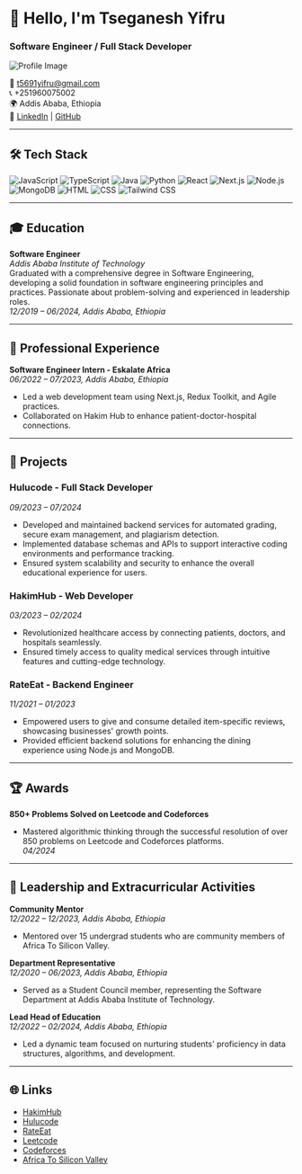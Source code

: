 # 👋 Hello, I'm Tseganesh Yifru

### Software Engineer / Full Stack Developer

![Profile Image](https://drive.google.com/file/d/1VhIStRZu1IVzr_6gD6Mk7uAKkeF0ndRi/view?usp=sharing)

📧 [t5691yifru@gmail.com](mailto:t5691yifru@gmail.com)  
📞 +251960075002  
🌍 Addis Ababa, Ethiopia  
🔗 [LinkedIn](https://www.linkedin.com/in/tseganeshyifruberta0308/) | [GitHub](https://github.com/TseganeshYifruBerta/)

---

## 🛠️ Tech Stack

![JavaScript](https://img.shields.io/badge/-JavaScript-F7DF1E?logo=javascript&logoColor=black&style=flat-square)
![TypeScript](https://img.shields.io/badge/-TypeScript-3178C6?logo=typescript&logoColor=white&style=flat-square)
![Java](https://img.shields.io/badge/-Java-007396?logo=java&logoColor=white&style=flat-square)
![Python](https://img.shields.io/badge/-Python-3776AB?logo=python&logoColor=white&style=flat-square)
![React](https://img.shields.io/badge/-React-61DAFB?logo=react&logoColor=black&style=flat-square)
![Next.js](https://img.shields.io/badge/-Next.js-000000?logo=nextdotjs&logoColor=white&style=flat-square)
![Node.js](https://img.shields.io/badge/-Node.js-339933?logo=nodedotjs&logoColor=white&style=flat-square)
![MongoDB](https://img.shields.io/badge/-MongoDB-47A248?logo=mongodb&logoColor=white&style=flat-square)
![HTML](https://img.shields.io/badge/-HTML5-E34F26?logo=html5&logoColor=white&style=flat-square)
![CSS](https://img.shields.io/badge/-CSS3-1572B6?logo=css3&logoColor=white&style=flat-square)
![Tailwind CSS](https://img.shields.io/badge/-Tailwind%20CSS-38B2AC?logo=tailwind-css&logoColor=white&style=flat-square)

---

## 🎓 Education

**Software Engineer**  
*Addis Ababa Institute of Technology*  
Graduated with a comprehensive degree in Software Engineering, developing a solid foundation in software engineering principles and practices. Passionate about problem-solving and experienced in leadership roles.  
*12/2019 – 06/2024, Addis Ababa, Ethiopia*

---

## 💼 Professional Experience

**Software Engineer Intern - Eskalate Africa**  
*06/2022 – 07/2023, Addis Ababa, Ethiopia*  
- Led a web development team using Next.js, Redux Toolkit, and Agile practices.
- Collaborated on Hakim Hub to enhance patient-doctor-hospital connections.

---

## 📂 Projects

### Hulucode - Full Stack Developer  
*09/2023 – 07/2024*  
- Developed and maintained backend services for automated grading, secure exam management, and plagiarism detection.
- Implemented database schemas and APIs to support interactive coding environments and performance tracking.
- Ensured system scalability and security to enhance the overall educational experience for users.

### HakimHub - Web Developer  
*03/2023 – 02/2024*  
- Revolutionized healthcare access by connecting patients, doctors, and hospitals seamlessly.
- Ensured timely access to quality medical services through intuitive features and cutting-edge technology.

### RateEat - Backend Engineer  
*11/2021 – 01/2023*  
- Empowered users to give and consume detailed item-specific reviews, showcasing businesses' growth points.
- Provided efficient backend solutions for enhancing the dining experience using Node.js and MongoDB.

---

## 🏆 Awards

**850+ Problems Solved on Leetcode and Codeforces**  
- Mastered algorithmic thinking through the successful resolution of over 850 problems on Leetcode and Codeforces platforms.  
*04/2024*

---

## 🏅 Leadership and Extracurricular Activities

**Community Mentor**  
*12/2022 – 12/2023, Addis Ababa, Ethiopia*  
- Mentored over 15 undergrad students who are community members of Africa To Silicon Valley.

**Department Representative**  
*12/2020 – 06/2023, Addis Ababa, Ethiopia*  
- Served as a Student Council member, representing the Software Department at Addis Ababa Institute of Technology.

**Lead Head of Education**  
*12/2022 – 02/2024, Addis Ababa, Ethiopia*  
- Led a dynamic team focused on nurturing students' proficiency in data structures, algorithms, and development.

---

## 🌐 Links

- [HakimHub](https://github.com/Segnicho/hakimhub-web)
- [Hulucode](https://hulucode-sepia.vercel.app/)
- [RateEat](https://rateeat.app/)
- [Leetcode](https://leetcode.com/T5691/)
- [Codeforces](https://codeforces.com/profile/su_hija)
- [Africa To Silicon Valley](https://a2sv.org/)

